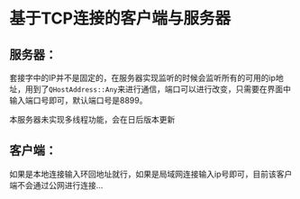# 基于TCP连接的客户端与服务器

## 服务器：

套接字中的IP并不是固定的，在服务器实现监听的时候会监听所有的可用的ip地址，用到了`QHostAddress::Any`来进行通信，端口可以进行改变，只需要在界面中输入端口号即可，默认端口号是8899。

本服务器未实现多线程功能，会在日后版本更新

## 客户端：

如果是本地连接输入环回地址就行，如果是局域网连接输入ip号即可，目前该客户端不会通过公网进行连接...

